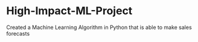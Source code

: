 # High-Impact-ML-Project
Created a Machine Learning Algorithm in Python that is able to make sales forecasts
